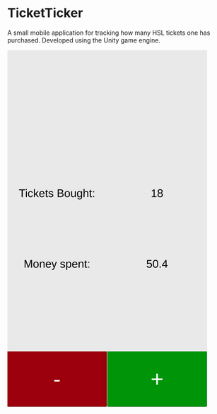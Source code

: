 # TicketTicker
A small mobile application for tracking how many HSL tickets one has purchased. Developed using the Unity game engine.

![Image of the application](https://github.com/NotActuallyBob/TicketTicker/blob/master/TicketTickerApp.png)
